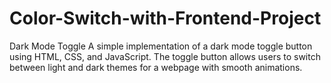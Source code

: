 # Color-Switch-with-Frontend-Project
Dark Mode Toggle  A simple implementation of a dark mode toggle button using HTML, CSS, and JavaScript. The toggle button allows users to switch between light and dark themes for a webpage with smooth animations.
